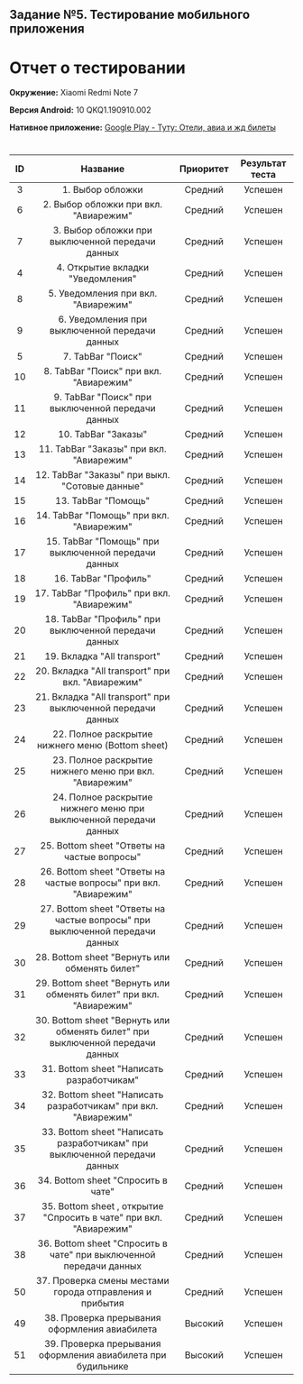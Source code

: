 ## Задание №5. Тестирование мобильного приложения

# Отчет о тестировании

**Окружение:** Xiaomi Redmi Note 7

**Версия Android:** 10 QKQ1.190910.002

**Нативное приложение:**  [Google Play - Туту: Отели, авиа и жд билеты](https://play.google.com/store/apps/details?id=ru.tutu.tutu_emp&referrer=appmetrica_tracking_id%3D313715584372067544%26ym_tracking_id%3D941697697846653130&pli=1)
#

|	ID|	          Название| Приоритет |Результат теста| 
:------------:|:------------:|:---------------------------------------:|:--------------------------------------------------------------:|
|3 | 1. Выбор обложки | Средний | Успешен |
| 6 | 2. Выбор обложки при вкл. "Авиарежим" |Средний | Успешен |
| 7 | 3. Выбор обложки при выключенной передачи данных | Средний | Успешен |
| 4 | 4. Открытие вкладки "Уведомления"| Средний | Успешен |
| 8 | 5. Уведомления при вкл. "Авиарежим" | Средний | Успешен |
| 9 | 6. Уведомления при выключенной передачи данных | Средний | Успешен |
| 5 | 7. TabBar  "Поиск" | Средний | Успешен |
| 10 | 8. TabBar  "Поиск" при вкл. "Авиарежим" | Средний | Успешен |
| 11 | 9. TabBar  "Поиск" при выключенной передачи данных |Средний | Успешен |
| 12 | 10. TabBar  "Заказы" | Средний | Успешен |
| 13 | 11. TabBar  "Заказы" при вкл. "Авиарежим" | Средний | Успешен |
| 14 | 12. TabBar  "Заказы" при выкл. "Сотовые данные" | Средний | Успешен |
| 15 | 13. TabBar  "Помощь" | Средний | Успешен |
| 16 | 14. TabBar  "Помощь" при вкл. "Авиарежим" | Средний | Успешен |
|17 |15. TabBar  "Помощь" при выключенной передачи данных |Средний | Успешен |
| 18 | 16. TabBar  "Профиль" |Средний | Успешен |
|19 |17. TabBar  "Профиль" при вкл. "Авиарежим" | Средний | Успешен |
|20| 18. TabBar  "Профиль" при выключенной передачи данных | Средний | Успешен |
|21 | 19. Вкладка  "All transport"| Средний | Успешен |
|22 | 20. Вкладка  "All transport" при вкл. "Авиарежим"|Средний | Успешен |
|23| 21. Вкладка   "All transport" при выключенной передачи данных|Средний | Успешен |
|24 | 22. Полное раскрытие нижнего меню  (Bottom sheet)| Средний | Успешен |
|25| 23. Полное раскрытие нижнего меню при вкл. "Авиарежим"|Средний | Успешен |
|26| 24. Полное раскрытие нижнего меню при выключенной передачи данных|Средний | Успешен |
|27 |25. Bottom sheet  "Ответы на частые вопросы" | Средний | Успешен |
|28 |26. Bottom sheet  "Ответы на частые вопросы" при вкл. "Авиарежим" | Средний | Успешен |
|29 |27. Bottom sheet  "Ответы на частые вопросы" при выключенной передачи данных |Средний | Успешен |
|30 |28. Bottom sheet  "Вернуть или обменять билет" | Средний | Успешен |
|31|29. Bottom sheet  "Вернуть или обменять билет" при вкл. "Авиарежим"|Средний | Успешен |
|32|30. Bottom sheet  "Вернуть или обменять билет" при выключенной передачи данных |Средний | Успешен |
|33 |31. Bottom sheet  "Написать разработчикам" | Средний | Успешен |
|34 |32. Bottom sheet  "Написать разработчикам"  при вкл. "Авиарежим" | Средний | Успешен |
|35 |33. Bottom sheet  "Написать разработчикам" при выключенной передачи данных | Средний | Успешен |
|36 |34. Bottom sheet  "Спросить в чате"|Средний | Успешен |
|37|35. Bottom sheet , открытие "Спросить в чате" при вкл. "Авиарежим" | Средний | Успешен |
|38|36. Bottom sheet  "Спросить в чате" при выключенной передачи данных |Средний | Успешен |
|50 |37. Проверка смены местами города отправления и прибытия | Средний | Успешен |
|49 |38. Проверка прерывания оформления авиабилета  | Высокий | Успешен |
|51 |39. Проверка прерывания оформления авиабилета при будильнике |Высокий | Успешен |
